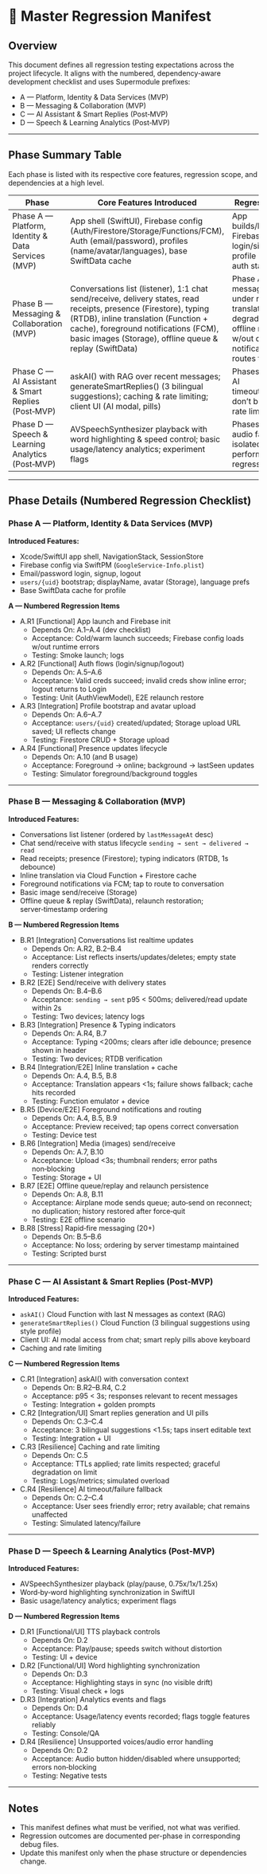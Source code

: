 # 🧭 Master Regression Manifest

## Overview
This document defines all regression testing expectations across the project lifecycle. It aligns with the numbered, dependency‑aware development checklist and uses Supermodule prefixes:
- A — Platform, Identity & Data Services (MVP)
- B — Messaging & Collaboration (MVP)
- C — AI Assistant & Smart Replies (Post‑MVP)
- D — Speech & Learning Analytics (Post‑MVP)

---

## Phase Summary Table 
Each phase is listed with its respective core features, regression scope, and dependencies at a high level.

| Phase | Core Features Introduced | Regression Scope | Dependencies |
|-------|---------------------------|------------------|---------------|
| Phase A — Platform, Identity & Data Services (MVP) | App shell (SwiftUI), Firebase config (Auth/Firestore/Storage/Functions/FCM), Auth (email/password), profiles (name/avatar/languages), base SwiftData cache | App builds/launches; Firebase init stable; login/signup/logout; profile read/write; auth state restore | Apple dev setup, Firebase project/configs, SwiftPM |
| Phase B — Messaging & Collaboration (MVP) | Conversations list (listener), 1:1 chat send/receive, delivery states, read receipts, presence (Firestore), typing (RTDB), inline translation (Function + cache), foreground notifications (FCM), basic images (Storage), offline queue & replay (SwiftData) | Phase A intact; message ordering under rapid sends; translations degrade gracefully; offline recovery w/out duplicates; notification tap routes to chat | Firestore, RTDB, Cloud Functions, FCM, Storage, server timestamps |
| Phase C — AI Assistant & Smart Replies (Post‑MVP) | askAI() with RAG over recent messages; generateSmartReplies() (3 bilingual suggestions); caching & rate limiting; client UI (AI modal, pills) | Phases A–B intact; AI timeouts/non‑200s don’t block chat; rate limits enforced | Cloud Functions, OpenAI API, Firestore context/cache |
| Phase D — Speech & Learning Analytics (Post‑MVP) | AVSpeechSynthesizer playback with word highlighting & speed control; basic usage/latency analytics; experiment flags | Phases A–C intact; audio failures isolated; no chat performance regression | AVFoundation, analytics pipeline (Firebase Analytics) |

---

## Phase Details (Numbered Regression Checklist)

### Phase A — Platform, Identity & Data Services (MVP)
**Introduced Features:**
- Xcode/SwiftUI app shell, NavigationStack, SessionStore
- Firebase config via SwiftPM (`GoogleService-Info.plist`)
- Email/password login, signup, logout
- `users/{uid}` bootstrap; displayName, avatar (Storage), language prefs
- Base SwiftData cache for profile

**A — Numbered Regression Items**
- A.R1 [Functional] App launch and Firebase init
  - Depends On: A.1–A.4 (dev checklist)
  - Acceptance: Cold/warm launch succeeds; Firebase config loads w/out runtime errors
  - Testing: Smoke launch; logs
- A.R2 [Functional] Auth flows (login/signup/logout)
  - Depends On: A.5–A.6
  - Acceptance: Valid creds succeed; invalid creds show inline error; logout returns to Login
  - Testing: Unit (AuthViewModel), E2E relaunch restore
- A.R3 [Integration] Profile bootstrap and avatar upload
  - Depends On: A.6–A.7
  - Acceptance: `users/{uid}` created/updated; Storage upload URL saved; UI reflects change
  - Testing: Firestore CRUD + Storage upload
- A.R4 [Functional] Presence updates lifecycle
  - Depends On: A.10 (and B usage)
  - Acceptance: Foreground → online; background → lastSeen updates
  - Testing: Simulator foreground/background toggles

---

### Phase B — Messaging & Collaboration (MVP)
**Introduced Features:**
- Conversations list listener (ordered by `lastMessageAt` desc)
- Chat send/receive with status lifecycle `sending → sent → delivered → read`
- Read receipts; presence (Firestore); typing indicators (RTDB, 1s debounce)
- Inline translation via Cloud Function + Firestore cache
- Foreground notifications via FCM; tap to route to conversation
- Basic image send/receive (Storage)
- Offline queue & replay (SwiftData), relaunch restoration; server‑timestamp ordering

**B — Numbered Regression Items**
- B.R1 [Integration] Conversations list realtime updates
  - Depends On: A.R2, B.2–B.4
  - Acceptance: List reflects inserts/updates/deletes; empty state renders correctly
  - Testing: Listener integration
- B.R2 [E2E] Send/receive with delivery states
  - Depends On: B.4–B.6
  - Acceptance: `sending → sent` p95 < 500ms; delivered/read update within 2s
  - Testing: Two devices; latency logs
- B.R3 [Integration] Presence & Typing indicators
  - Depends On: A.R4, B.7
  - Acceptance: Typing <200ms; clears after idle debounce; presence shown in header
  - Testing: Two devices; RTDB verification
- B.R4 [Integration/E2E] Inline translation + cache
  - Depends On: A.4, B.5, B.8
  - Acceptance: Translation appears <1s; failure shows fallback; cache hits recorded
  - Testing: Function emulator + device
- B.R5 [Device/E2E] Foreground notifications and routing
  - Depends On: A.4, B.5, B.9
  - Acceptance: Preview received; tap opens correct conversation
  - Testing: Device test
- B.R6 [Integration] Media (images) send/receive
  - Depends On: A.7, B.10
  - Acceptance: Upload <3s; thumbnail renders; error paths non‑blocking
  - Testing: Storage + UI
- B.R7 [E2E] Offline queue/replay and relaunch persistence
  - Depends On: A.8, B.11
  - Acceptance: Airplane mode sends queue; auto‑send on reconnect; no duplication; history restored after force‑quit
  - Testing: E2E offline scenario
- B.R8 [Stress] Rapid‑fire messaging (20+)
  - Depends On: B.5–B.6
  - Acceptance: No loss; ordering by server timestamp maintained
  - Testing: Scripted burst

---

### Phase C — AI Assistant & Smart Replies (Post‑MVP)
**Introduced Features:**
- `askAI()` Cloud Function with last N messages as context (RAG)
- `generateSmartReplies()` Cloud Function (3 bilingual suggestions using style profile)
- Client UI: AI modal access from chat; smart reply pills above keyboard
- Caching and rate limiting

**C — Numbered Regression Items**
- C.R1 [Integration] askAI() with conversation context
  - Depends On: B.R2–B.R4, C.2
  - Acceptance: p95 < 3s; responses relevant to recent messages
  - Testing: Integration + golden prompts
- C.R2 [Integration/UI] Smart replies generation and UI pills
  - Depends On: C.3–C.4
  - Acceptance: 3 bilingual suggestions <1.5s; taps insert editable text
  - Testing: Integration + UI
- C.R3 [Resilience] Caching and rate limiting
  - Depends On: C.5
  - Acceptance: TTLs applied; rate limits respected; graceful degradation on limit
  - Testing: Logs/metrics; simulated overload
- C.R4 [Resilience] AI timeout/failure fallback
  - Depends On: C.2–C.4
  - Acceptance: User sees friendly error; retry available; chat remains unaffected
  - Testing: Simulated latency/failure

---

### Phase D — Speech & Learning Analytics (Post‑MVP)
**Introduced Features:**
- AVSpeechSynthesizer playback (play/pause, 0.75x/1x/1.25x)
- Word‑by‑word highlighting synchronization in SwiftUI
- Basic usage/latency analytics; experiment flags

**D — Numbered Regression Items**
- D.R1 [Functional/UI] TTS playback controls
  - Depends On: D.2
  - Acceptance: Play/pause; speeds switch without distortion
  - Testing: UI + device
- D.R2 [Functional/UI] Word highlighting synchronization
  - Depends On: D.3
  - Acceptance: Highlighting stays in sync (no visible drift)
  - Testing: Visual check + logs
- D.R3 [Integration] Analytics events and flags
  - Depends On: D.4
  - Acceptance: Usage/latency events recorded; flags toggle features reliably
  - Testing: Console/QA
- D.R4 [Resilience] Unsupported voices/audio error handling
  - Depends On: D.2
  - Acceptance: Audio button hidden/disabled where unsupported; errors non‑blocking
  - Testing: Negative tests

---

## Notes
- This manifest defines what must be verified, not what was verified.
- Regression outcomes are documented per-phase in corresponding debug files.
- Update this manifest only when the phase structure or dependencies change.
